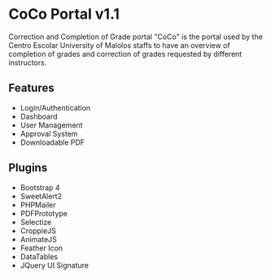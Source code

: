 
# CoCo Portal v1.1

Correction and Completion of Grade portal "CoCo" is the portal used by the Centro Escolar University of Malolos staffs to have an overview of completion of grades and correction of grades requested by different instructors.

## Features

- Login/Authentication
- Dashboard
- User Management
- Approval System
- Downloadable PDF

## Plugins

- Bootstrap 4
- SweetAlert2
- PHPMailer
- PDFPrototype
- Selectize
- CroppieJS
- AnimateJS
- Feather Icon
- DataTables
- JQuery UI Signature

